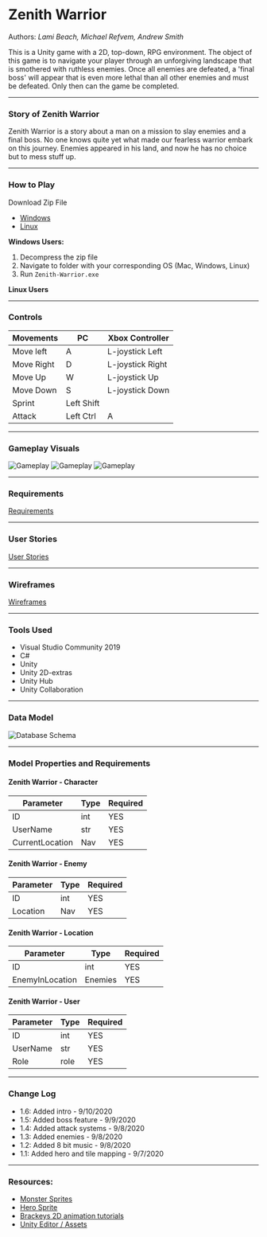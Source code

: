 # Zenith Warrior
Authors: *Lami Beach, Michael Refvem, Andrew Smith*

This is a Unity game with a 2D, top-down, RPG environment. 
The object of this game is to navigate your player through an unforgiving landscape that is smothered with ruthless enemies. 
Once all enemies are defeated, a 'final boss' will appear that is even more lethal than all other enemies and must be defeated. 
Only then can the game be completed. 

---

### Story of Zenith Warrior
Zenith Warrior is a story about a man on a mission to slay enemies and a final boss. No one knows quite yet 
what made our fearless warrior embark on this journey. Enemies appeared in his land, and now he has no choice 
but to mess stuff up.

---

### How to Play

Download Zip File
- [Windows](https://github.com/2D-Devs/Zenith-Warrior/raw/development/Downloads/Zenith-Warrior.zip)
- [Linux]()

**Windows Users:**
1. Decompress the zip file
2. Navigate to folder with your corresponding OS (Mac, Windows, Linux)
3. Run `Zenith-Warrior.exe`

**Linux Users**

---

### Controls

| Movements | PC | Xbox Controller |
| - | - | - |
| Move left | A | L-joystick Left |
| Move Right | D | L-joystick Right |
| Move Up | W | L-joystick Up |
| Move Down | S | L-joystick Down |
| Sprint | Left Shift | |
| Attack | Left Ctrl | A |

---

### Gameplay Visuals

![Gameplay](Assets/Screenshots/Gameplay-1.jpg)
![Gameplay](Assets/Screenshots/Gameplay-2.jpg)
![Gameplay](Assets/Screenshots/Gameplay-3.jpg)


---

### Requirements

[Requirements](Requirements.md)

---

### User Stories

[User Stories](UserStories.md)

---

### Wireframes

[Wireframes](Wireframes.md)

---

### Tools Used

- Visual Studio Community 2019
- C#
- Unity
- Unity 2D-extras
- Unity Hub
- Unity Collaboration

---

### Data Model
![Database Schema](https://i.imgur.com/BK6IGJr.png)

---
### Model Properties and Requirements

#### Zenith Warrior - Character

| Parameter | Type | Required |
| --- | --- | --- |
| ID  | int | YES |
| UserName | str | YES |
|CurrentLocation| Nav|YES|


#### Zenith Warrior - Enemy

| Parameter | Type | Required |
| --- | --- | --- |
| ID  | int | YES |
|Location| Nav|YES|


#### Zenith Warrior - Location

| Parameter | Type | Required |
| --- | --- | --- |
| ID  | int | YES |
|EnemyInLocation| Enemies|YES|


#### Zenith Warrior - User

| Parameter | Type | Required |
| --- | --- | --- |
| ID  | int | YES |
| UserName | str | YES |
|Role| role |YES|

---

### Change Log
- 1.6: Added intro - 9/10/2020
- 1.5: Added boss feature - 9/9/2020
- 1.4: Added attack systems - 9/8/2020
- 1.3: Added enemies - 9/8/2020
- 1.2: Added 8 bit music - 9/8/2020
- 1.1: Added hero and tile mapping - 9/7/2020

---

### Resources:

- [Monster Sprites](https://ssunlimited.itch.io/20-monstersbeasts)
- [Hero Sprite](https://minim4listph.itch.io/2d-animated-top-down-hero)
- [Brackeys 2D animation tutorials](https://www.youtube.com/watch?v=on9nwbZngyw&list=PLPV2KyIb3jR6TFcFuzI2bB7TMNIIBpKMQ)
- [Unity Editor / Assets](https://unity.com/)


